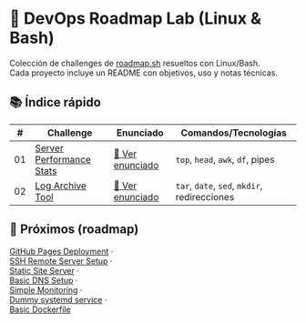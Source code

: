 # 🧪 DevOps Roadmap Lab (Linux & Bash)

Colección de challenges de [roadmap.sh](https://roadmap.sh/) resueltos con Linux/Bash.  
Cada proyecto incluye un README con objetivos, uso y notas técnicas.

## 📚 Índice rápido

| #  | Challenge | Enunciado | Comandos/Tecnologías |
|----|-----------|-----------|----------------------|
| 01 | [Server Performance Stats](server-performance-stats) | [📄 Ver enunciado](https://roadmap.sh/projects/server-stats) | `top`, `head`, `awk`, `df`, pipes |
| 02 | [Log Archive Tool](log-archive-tool) | [📄 Ver enunciado](https://roadmap.sh/projects/log-archive-tool) | `tar`, `date`, `sed`, `mkdir`, redirecciones |


## 🧭 Próximos (roadmap)
[GitHub Pages Deployment](https://roadmap.sh/projects/github-actions-deployment) ·  
[SSH Remote Server Setup](https://roadmap.sh/projects/ssh-remote-server-setup) ·  
[Static Site Server](https://roadmap.sh/projects/static-site-server) ·  
[Basic DNS Setup](https://roadmap.sh/projects/basic-dns-setup) ·  
[Simple Monitoring](https://roadmap.sh/projects/simple-monitoring) ·  
[Dummy systemd service](https://roadmap.sh/projects/dummy-systemd-service) ·  
[Basic Dockerfile](https://roadmap.sh/projects/basic-dockerfile)

